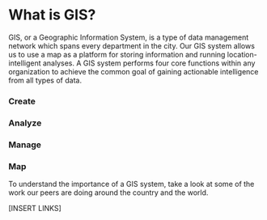 # What is GIS?

GIS, or a Geographic Information System, is a type of data management network which spans every department in the city. Our GIS system allows us to use a map as a platform for storing information and running location-intelligent analyses. A GIS system performs four core functions within any organization to achieve the common goal of gaining actionable intelligence from all types of data.

### Create

### Analyze

### Manage

### Map



To understand the importance of a GIS system, take a look at some of the work our peers are doing around the country and the world.&#x20;

\[INSERT LINKS]



